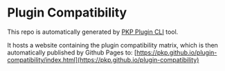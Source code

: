 # Plugin Compatibility

This repo is automatically generated by [PKP Plugin CLI](https://github.com/pkp/pkp-plugin-cli) tool.

It hosts a website containing the plugin compatibility matrix, which is then automatically published by Github Pages to: [https://pkp.github.io/plugin-compatibility/index.html](https://pkp.github.io/plugin-compatibility)
